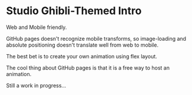 # Studio Ghibli-Themed Intro

Web and Mobile friendly.

GitHub pages doesn't recognize mobile transforms, so image-loading and absolute positioning doesn't translate well from web to mobile.

The best bet is to create your own animation using flex layout.

The cool thing about GitHub pages is that it is a free way to host an animation.  

Still a work in progress...
